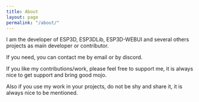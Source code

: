 ```yaml
---
title: About
layout: page
permalink: "/about/"
---
```


I am the developer of ESP3D, ESP3DLib, ESP3D-WEBUI and several others projects as main developer or contributor.

If you need, you can contact me by email or by discord.

If you like my contributions/work, please feel free to support me, it is always nice to get support and bring good mojo.

Also if you use my work in your projects, do not be shy and share it, it is always nice to be mentioned.

